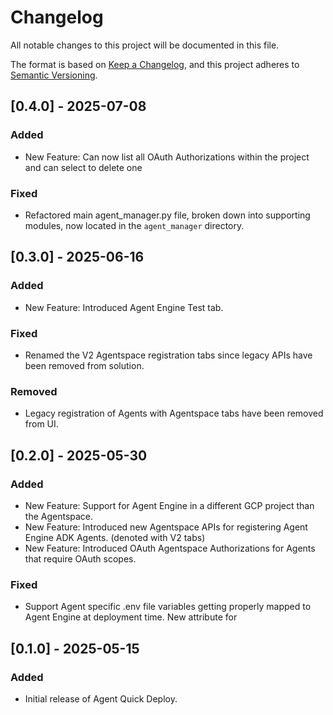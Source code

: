 # Changelog
All notable changes to this project will be documented in this file.

The format is based on [Keep a Changelog](https://keepachangelog.com/en/1.0.0/),
and this project adheres to [Semantic Versioning](https://semver.org/spec/v2.0.0.html).

## [0.4.0] - 2025-07-08
### Added
- New Feature: Can now list all OAuth Authorizations within the project and can select to delete one

### Fixed
- Refactored main agent_manager.py file, broken down into supporting modules, now located in the `agent_manager` directory.

## [0.3.0] - 2025-06-16
### Added
- New Feature: Introduced Agent Engine Test tab.

### Fixed
- Renamed the V2 Agentspace registration tabs since legacy APIs have been removed from solution.

### Removed
- Legacy registration of Agents with Agentspace tabs have been removed from UI.

## [0.2.0] - 2025-05-30
### Added
- New Feature: Support for Agent Engine in a different GCP project than the Agentspace.
- New Feature: Introduced new Agentspace APIs for registering Agent Engine ADK Agents. (denoted with V2 tabs)
- New Feature: Introduced OAuth Agentspace Authorizations for Agents that require OAuth scopes.

### Fixed
- Support Agent specific .env file variables getting properly mapped to Agent Engine at deployment time. New attribute for

## [0.1.0] - 2025-05-15
### Added
- Initial release of Agent Quick Deploy.